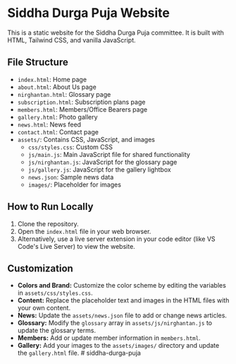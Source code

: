# Siddha Durga Puja Website

This is a static website for the Siddha Durga Puja committee. It is built with HTML, Tailwind CSS, and vanilla JavaScript.

## File Structure

- `index.html`: Home page
- `about.html`: About Us page
- `nirghantan.html`: Glossary page
- `subscription.html`: Subscription plans page
- `members.html`: Members/Office Bearers page
- `gallery.html`: Photo gallery
- `news.html`: News feed
- `contact.html`: Contact page
- `assets/`: Contains CSS, JavaScript, and images
  - `css/styles.css`: Custom CSS
  - `js/main.js`: Main JavaScript file for shared functionality
  - `js/nirghantan.js`: JavaScript for the glossary page
  - `js/gallery.js`: JavaScript for the gallery lightbox
  - `news.json`: Sample news data
  - `images/`: Placeholder for images

## How to Run Locally

1. Clone the repository.
2. Open the `index.html` file in your web browser.
3. Alternatively, use a live server extension in your code editor (like VS Code's Live Server) to view the website.

## Customization

- **Colors and Brand:** Customize the color scheme by editing the variables in `assets/css/styles.css`.
- **Content:** Replace the placeholder text and images in the HTML files with your own content.
- **News:** Update the `assets/news.json` file to add or change news articles.
- **Glossary:** Modify the `glossary` array in `assets/js/nirghantan.js` to update the glossary terms.
- **Members:** Add or update member information in `members.html`.
- **Gallery:** Add your images to the `assets/images/` directory and update the `gallery.html` file.
#   s i d d h a - d u r g a - p u j a  
 